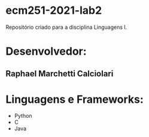 # ecm251-2021-lab2
Repositório criado para a disciplina Linguagens I.

# Desenvolvedor:
## Raphael Marchetti Calciolari

# Linguagens e Frameworks:
- Python
- C
- Java

